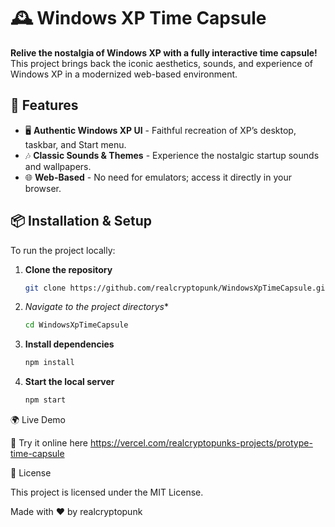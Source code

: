 # 🕰️ Windows XP Time Capsule

**Relive the nostalgia of Windows XP with a fully interactive time capsule!**  
This project brings back the iconic aesthetics, sounds, and experience of Windows XP in a modernized web-based environment.

## 🚀 Features
- 🖥️ **Authentic Windows XP UI** - Faithful recreation of XP’s desktop, taskbar, and Start menu.
- 🎶 **Classic Sounds & Themes** - Experience the nostalgic startup sounds and wallpapers.
- 🌐 **Web-Based** - No need for emulators; access it directly in your browser.

## 📦 Installation & Setup
To run the project locally:

1. **Clone the repository**
   ```bash
   git clone https://github.com/realcryptopunk/WindowsXpTimeCapsule.git

2. *Navigate to the project directorys**
   ```bash
   cd WindowsXpTimeCapsule

3. **Install dependencies**
   ```bash
   npm install

4. **Start the local server**
   ```bash
   npm start


🌍 Live Demo

🔗 Try it online here
https://vercel.com/realcryptopunks-projects/protype-time-capsule

📝 License

This project is licensed under the MIT License.

Made with ❤️ by realcryptopunk
